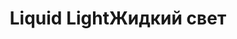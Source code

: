 ---
title: ['Liquid Light', 'Жидкий свет']
categories: [small objects, concepts]
designEnd: 2009
---